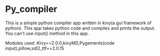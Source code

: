 # Py_compiler
This is a simple python compiler app written in kivy(a gui framework of python).
This app takes python code and compiles and prints the output.
You can't use input() method in this app.


Modules used :Kivy==2.0.0,kivyMD,Pygements(code input),pillow,sdl2_ttf==2.0.15
